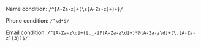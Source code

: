 Name condition:
```/^[A-Za-z]+(\s[A-Za-z]+)+$/.```

Phone condition:
```/^\d*$/```

Email condition:
```/^[A-Za-z\d]+([._-]?[A-Za-z\d]+)*@[A-Za-z\d]+(\.[A-Za-z]{3})$/```